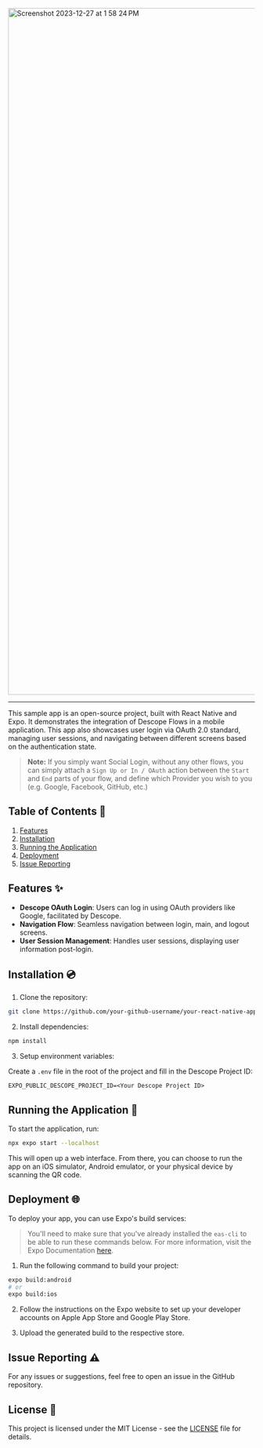 <img width="1400" alt="Screenshot 2023-12-27 at 1 58 24 PM" src="https://github.com/descope-sample-apps/expo-sample-app/assets/32936811/3ca54235-19a3-407f-8b36-dd1425d957e2">


---

This sample app is an open-source project, built with React Native and Expo. It demonstrates the integration of Descope Flows in a mobile application. This app also showcases user login via OAuth 2.0 standard, managing user sessions, and navigating between different screens based on the authentication state.

> **Note:** If you simply want Social Login, without any other flows, you can simply attach a `Sign Up or In / OAuth` action between the `Start` and `End` parts of your flow, and define which Provider you wish to you (e.g. Google, Facebook, GitHub, etc.)

## Table of Contents 📝

1. [Features](#features)
2. [Installation](#installation)
3. [Running the Application](#running-the-application)
4. [Deployment](#deployment)
5. [Issue Reporting](#issue-reporting)

## Features ✨

- **Descope OAuth Login**: Users can log in using OAuth providers like Google, facilitated by Descope.
- **Navigation Flow**: Seamless navigation between login, main, and logout screens.
- **User Session Management**: Handles user sessions, displaying user information post-login.

## Installation 💿

1. Clone the repository:

```bash
git clone https://github.com/your-github-username/your-react-native-app.git
```

2. Install dependencies:

```bash
npm install
```

3. Setup environment variables:

Create a `.env` file in the root of the project and fill in the Descope Project ID:

```env
EXPO_PUBLIC_DESCOPE_PROJECT_ID=<Your Descope Project ID>
```

## Running the Application 🚀

To start the application, run:

```bash
npx expo start --localhost
```

This will open up a web interface. From there, you can choose to run the app on an iOS simulator, Android emulator, or your physical device by scanning the QR code.

## Deployment 🌐

To deploy your app, you can use Expo's build services:

> You'll need to make sure that you've already installed the `eas-cli` to be able to run these commands below. For more information, visit the Expo Documentation [here](https://docs.expo.dev/build/setup/).

1. Run the following command to build your project:

```bash
expo build:android
# or
expo build:ios
```

2. Follow the instructions on the Expo website to set up your developer accounts on Apple App Store and Google Play Store.

3. Upload the generated build to the respective store.

## Issue Reporting ⚠️

For any issues or suggestions, feel free to open an issue in the GitHub repository.

## License 📜

This project is licensed under the MIT License - see the [LICENSE](LICENSE) file for details.
